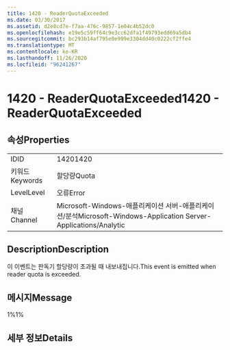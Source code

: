 ```yaml
---
title: 1420 - ReaderQuotaExceeded
ms.date: 03/30/2017
ms.assetid: d2e8cd7e-f7aa-476c-9857-1e04c4b52dc0
ms.openlocfilehash: e19e5c59ff64c9e3cc62dfa1f49793edd69a5db4
ms.sourcegitcommit: bc293b14af795e0e999e3304dd40c0222cf2ffe4
ms.translationtype: MT
ms.contentlocale: ko-KR
ms.lasthandoff: 11/26/2020
ms.locfileid: "96241267"
---
```

# <a name="1420---readerquotaexceeded"></a><span data-ttu-id="5b475-102">1420 - ReaderQuotaExceeded</span><span class="sxs-lookup"><span data-stu-id="5b475-102">1420 - ReaderQuotaExceeded</span></span>

## <a name="properties"></a><span data-ttu-id="5b475-103">속성</span><span class="sxs-lookup"><span data-stu-id="5b475-103">Properties</span></span>  
  
|||  
|-|-|  
|<span data-ttu-id="5b475-104">ID</span><span class="sxs-lookup"><span data-stu-id="5b475-104">ID</span></span>|<span data-ttu-id="5b475-105">1420</span><span class="sxs-lookup"><span data-stu-id="5b475-105">1420</span></span>|  
|<span data-ttu-id="5b475-106">키워드</span><span class="sxs-lookup"><span data-stu-id="5b475-106">Keywords</span></span>|<span data-ttu-id="5b475-107">할당량</span><span class="sxs-lookup"><span data-stu-id="5b475-107">Quota</span></span>|  
|<span data-ttu-id="5b475-108">Level</span><span class="sxs-lookup"><span data-stu-id="5b475-108">Level</span></span>|<span data-ttu-id="5b475-109">오류</span><span class="sxs-lookup"><span data-stu-id="5b475-109">Error</span></span>|  
|<span data-ttu-id="5b475-110">채널</span><span class="sxs-lookup"><span data-stu-id="5b475-110">Channel</span></span>|<span data-ttu-id="5b475-111">Microsoft-Windows-애플리케이션 서버-애플리케이션/분석</span><span class="sxs-lookup"><span data-stu-id="5b475-111">Microsoft-Windows-Application Server-Applications/Analytic</span></span>|  
  
## <a name="description"></a><span data-ttu-id="5b475-112">Description</span><span class="sxs-lookup"><span data-stu-id="5b475-112">Description</span></span>  

 <span data-ttu-id="5b475-113">이 이벤트는 판독기 할당량이 초과될 때 내보내집니다.</span><span class="sxs-lookup"><span data-stu-id="5b475-113">This event is emitted when reader quota is exceeded.</span></span>  
  
## <a name="message"></a><span data-ttu-id="5b475-114">메시지</span><span class="sxs-lookup"><span data-stu-id="5b475-114">Message</span></span>  

 <span data-ttu-id="5b475-115">1%</span><span class="sxs-lookup"><span data-stu-id="5b475-115">1%</span></span>  
  
## <a name="details"></a><span data-ttu-id="5b475-116">세부 정보</span><span class="sxs-lookup"><span data-stu-id="5b475-116">Details</span></span>
